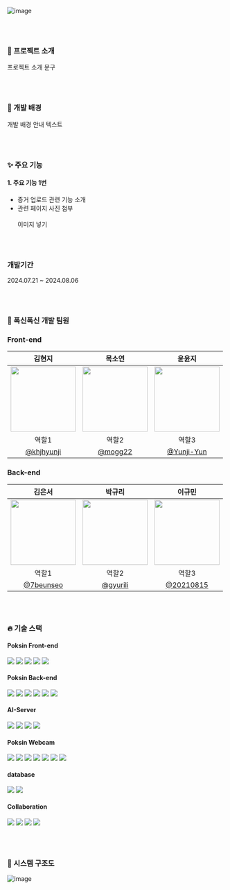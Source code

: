 
![image](https://github.com/user-attachments/assets/04740d56-d384-4ec3-875d-99ea8a8d4490)




<br><br>
### 📙 프로젝트 소개
프로젝트 소개 문구

<br><br>

### 🙌 개발 배경
개발 배경 안내 텍스트

<br><br>

### ✨ 주요 기능
#### 1. 주요 기능 1번
* 증거 업로드 관련 기능 소개
* 관련 페이지 사진 첨부<br>
  <br>
이미지 넣기

<br><br>

### 개발기간
2024.07.21 ~ 2024.08.06

<br><br>

### 🦁 폭신폭신 개발 팀원

### Front-end

| <center> 김현지 </center>                                                                          | <center> 목소연 </center>                                                                         | <center> 윤윤지 </center> |
|---------------------------------------------------------------------------------------------------|---------------------------------------------------------------------------------------------------|---------------------------------------|
| <center> <img width="150px" src="https://avatars.githubusercontent.com/u/128278212?v=4"></center> | <center> <img width="150px" src="https://avatars.githubusercontent.com/u/128278212?v=4"></center> | <center> <img width="150px" src="https://avatars.githubusercontent.com/u/128278212?v=4"></center> |
| <center> 역할1 </center>                                                                            | <center> 역할2 </center>                                                                           | <center> 역할3 </center>               |
| <center> [@khjhyunji](https://github.com/khjhyunji) </center>                                   | <center> [@mogg22](https://github.com/mogg22) </center>                                           | <center> [@Yunji-Yun](https://github.com/Yunji-Yun) </center> |

### Back-end

| <center> 김은서 </center>                                                                         | <center> 박규리 </center>                                                                         | <center> 이규민 </center> |
|---------------------------------------------------------------------------------------------------|---------------------------------------------------------------------------------------------------|---------------------------------------|
| <center> <center> <img width="150px" src="https://avatars.githubusercontent.com/u/128278212?v=4"></center> | <center> <img width="150px" src="https://avatars.githubusercontent.com/u/128278212?v=4"></center> | <center> <img width="150px" src="https://avatars.githubusercontent.com/u/128278212?v=4"></center> |
| <center> 역할1 </center>                                                                            | <center> 역할2 </center>                                                                         | <center> 역할3 </center>               |
| <center> [@7beunseo](https://github.com/7beunseo) </center>                                          |<center> [@gyurili](https://github.com/gyurili) </center>                                       | <center> [@20210815](https://github.com/20210815) </center> |

<br><br>

### 🔥 기술 스택

####  ️Poksin Front-end
<img src="https://img.shields.io/badge/HTML5-E34F26?style=for-the-badge&logo=HTML5&logoColor=white"/> <img src="https://img.shields.io/badge/CSS3-1572B6?style=for-the-badge&logo=CSS3&logoColor=white"/> <img src="https://img.shields.io/badge/JavaScript-F7DF1E?style=for-the-badge&logo=JavaScript&logoColor=white"/>
<img src="https://img.shields.io/badge/React-61DAFB?style=for-the-badge&logo=React&logoColor=white"/> <img src="https://img.shields.io/badge/netlify-00C7B7?style=for-the-badge&logo=netlify&logoColor=white"/>

#### Poksin Back-end
<img src="https://img.shields.io/badge/java-007396?style=for-the-badge&logo=java&logoColor=white"> <img src="https://img.shields.io/badge/spring Boot-6DB33F?style=for-the-badge&logo=springboot&logoColor=white"> <img src="https://img.shields.io/badge/JPA-6DB33F?style=for-the-badge&logo=JPA&logoColor=white"/>
<img src="https://img.shields.io/badge/Ubuntu-E95420?style=for-the-badge&logo=Ubuntu&logoColor=white"/>   <img src="https://img.shields.io/badge/amazonec2-FF9900?style=for-the-badge&logo=amazonec2&logoColor=white"/>
<img src="https://img.shields.io/badge/Docker-2496ED?style=for-the-badge&logo=Docker&logoColor=white">

#### AI-Server
<img src="https://img.shields.io/badge/python-3776AB?style=for-the-badge&logo=python&logoColor=white"> <img src="https://img.shields.io/badge/fastapi-009688?style=for-the-badge&logo=fastapi&logoColor=white"> 
<img src="https://img.shields.io/badge/Ubuntu-E95420?style=for-the-badge&logo=Ubuntu&logoColor=white"/>  <img src="https://img.shields.io/badge/amazonec2-FF9900?style=for-the-badge&logo=amazonec2&logoColor=white"/>

#### Poksin Webcam
<img src="https://img.shields.io/badge/HTML5-E34F26?style=for-the-badge&logo=HTML5&logoColor=white"/> <img src="https://img.shields.io/badge/CSS3-1572B6?style=for-the-badge&logo=CSS3&logoColor=white"/> <img src="https://img.shields.io/badge/JavaScript-F7DF1E?style=for-the-badge&logo=JavaScript&logoColor=white"/>
<img src="https://img.shields.io/badge/python-3776AB?style=for-the-badge&logo=python&logoColor=white"> <img src="https://img.shields.io/badge/django-092E20?style=for-the-badge&logo=django&logoColor=white"> <img src="https://img.shields.io/badge/Ubuntu-E95420?style=for-the-badge&logo=Ubuntu&logoColor=white"/> <img src="https://img.shields.io/badge/amazonec2-FF9900?style=for-the-badge&logo=amazonec2&logoColor=white"/>


#### database
<img src="https://img.shields.io/badge/MySQL-4479A1?style=for-the-badge&logo=MySQL&logoColor=white"/> <img src="https://img.shields.io/badge/amazonrds-527FFF?style=for-the-badge&logo=amazonrds&logoColor=white"/>

#### Collaboration
<img src="https://img.shields.io/badge/Github-black?style=for-the-badge&logo=Github&logoColor=white"/> <img src="https://img.shields.io/badge/Discord-5865F2?style=for-the-badge&logo=Discord&logoColor=white"/> <img src="https://img.shields.io/badge/Figma-F24E1E?style=for-the-badge&logo=Figma&logoColor=white"/> <img src="https://img.shields.io/badge/Notion-black?style=for-the-badge&logo=Notion&logoColor=white"/>

<br><br>

### 🧬 시스템 구조도
![image](https://github.com/user-attachments/assets/3a232ab3-9a57-47d6-9da4-f5863d955b69)
